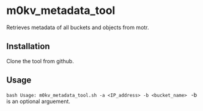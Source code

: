 # m0kv_metadata_tool
Retrieves metadata of all buckets and objects from motr.
## Installation
Clone the tool from github.
## Usage
```bash Usage: m0kv_metadata_tool.sh -a <IP_address> -b <bucket_name> ``` 
-b is an optional arguement.
